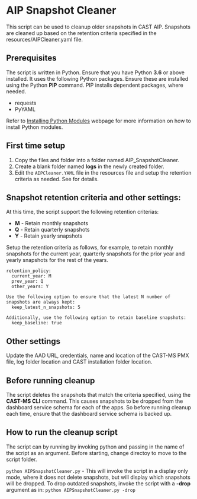 # AIP Snapshot Cleaner

This script can be used to cleanup older snapshots in CAST AIP. Snapshots are cleaned up based on  the retention criteria specified in 
the resources/AIPCleaner.yaml file.

## Prerequisites
The script is written in Python. Ensure that you have Python __3.6__ or above installed. 
It uses the following Python packages. Ensure these are installed using the Python __PIP__ command. PIP installs dependent packages, where needed.

- requests
- PyYAML

Refer to [Installing Python Modules](https://docs.python.org/3.6/installing/) webpage for more information on how to install Python modules.

## First time setup
1. Copy the files and folder into a folder named AIP_SnapshotCleaner.
2. Create a blank folder named __logs__ in the newly created folder.
3. Edit the ``AIPCleaner.YAML`` file in the resources file and setup the retention criteria as needed. See for details.

## Snapshot retention criteria and other settings:
At this time, the script support the following retention criterias:
- __M__ - Retain monthly snapshots
- __Q__ - Retain quarterly snapshots
- __Y__ - Retain yearly snapshots

Setup the retention criteria as follows, for example, to retain monthly snapshots for the current year, quarterly snapshots for the prior year and yearly snapshots for the rest of the years.

```
retention_policy:
  current_year: M
  prev_year: Q
  other_years: Y

Use the following option to ensure that the latest N number of snapshots are always kept:
  keep_latest_n_snapshots: 5
  
Additionally, use the following option to retain baseline snapshots:
  keep_baseline: true
```

## Other settings
Update the AAD URL, credentials, name and location of the CAST-MS PMX file, log folder location and CAST installation folder location. 

## Before running cleanup
The script deletes the snapshots that match the criteria specified, using the __CAST-MS CLI__ command. This causes snapshots to be dropped from the dashboard service schema for each of the apps. So before running cleanup each time, ensure that the dashboard service schema is backed up. 

## How to run the cleanup script
The script can by running by invoking python and passing in the name of the script as an argument. Before starting, change directoy to move to the script folder. 

``python AIPSnapshotCleaner.py`` - This will invoke the script in a display only mode, where it does not delete snapshots, but will display which snapshots will be dropped. To drop outdated snapshots, invoke the script with a __-drop__ argument as in: ``python AIPSnapshotCleaner.py -drop``


